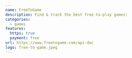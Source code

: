 ```yaml
---
name: FreeToGame
description: Find & track the best free-to-play games!
categories:
  - games
features:
  https: true
  payment: free
url: https://www.freetogame.com/api-doc
logo: free-to-game.jpeg
---
```

